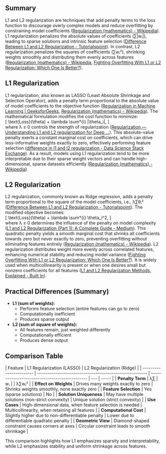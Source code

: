 ## Summary

L1 and L2 regularization are techniques that add penalty terms to the loss function to discourage overly complex models and reduce overfitting by constraining model coefficients ([Regularization (mathematics) - Wikipedia](https://en.wikipedia.org/wiki/Regularization_%28mathematics%29?utm_source=chatgpt.com)). L1 regularization penalizes the absolute values of coefficients (∑|wᵢ|), leading to sparse solutions and intrinsic feature selection ([Difference Between L1 and L2 Regularization - Tutorialspoint](https://www.tutorialspoint.com/difference-between-l1-and-l2-regularization?utm_source=chatgpt.com)). In contrast, L2 regularization penalizes the squares of coefficients (∑wᵢ²), shrinking weights smoothly and distributing them evenly across features ([Regularization (mathematics) - Wikipedia](https://en.wikipedia.org/wiki/Regularization_%28mathematics%29?utm_source=chatgpt.com), [Fighting Overfitting With L1 or L2 Regularization: Which One Is Better?](https://neptune.ai/blog/fighting-overfitting-with-l1-or-l2-regularization?utm_source=chatgpt.com)).

## L1 Regularization

L1 regularization, also known as LASSO (Least Absolute Shrinkage and Selection Operator), adds a penalty term proportional to the absolute value of model coefficients to the objective function ([Regularization in Machine Learning | GeeksforGeeks](https://www.geeksforgeeks.org/regularization-in-machine-learning/?utm_source=chatgpt.com), [Regularization (mathematics) - Wikipedia](https://en.wikipedia.org/wiki/Regularization_%28mathematics%29?utm_source=chatgpt.com)). The mathematical formulation modifies the cost function to minimize:  
\[
\text{Loss}(\theta) + \lambda \sum*{i} |\theta_i|,
\]  
where λ ≥ 0 controls the strength of regularization ([Regularization — Understanding L1 and L2 regularization for Deep ...](https://medium.com/analytics-vidhya/regularization-understanding-l1-and-l2-regularization-for-deep-learning-a7b9e4a409bf?utm_source=chatgpt.com)). This absolute-value penalty exerts a constant marginal cost on coefficients, which can drive less-informative weights exactly to zero, effectively performing feature selection ([difference in l1 and l2 regularization - Data Science Stack Exchange](https://datascience.stackexchange.com/questions/74341/difference-in-l1-and-l2-regularization?utm_source=chatgpt.com)). As a result, models using L1 regularization tend to be more interpretable due to their sparse weight vectors and can handle high-dimensional, sparse datasets efficiently ([Regularization (mathematics) - Wikipedia](https://en.wikipedia.org/wiki/Regularization*%28mathematics%29?utm_source=chatgpt.com)).

## L2 Regularization

L2 regularization, commonly known as Ridge regression, adds a penalty term proportional to the square of the model coefficients, i.e., λ∑θᵢ² ([Difference Between L1 and L2 Regularization - Tutorialspoint](https://www.tutorialspoint.com/difference-between-l1-and-l2-regularization?utm_source=chatgpt.com)). The modified objective becomes:  
\[
\text{Loss}(\theta) + \lambda \sum*{i} \theta_i^2,
\]  
where λ ≥ 0 determines the influence of the penalty on model complexity ([L1 and L2 Regularization (Part 1): A Complete Guide - Medium](https://medium.com/%40alejandro.itoaramendia/l1-and-l2-regularization-part-1-a-complete-guide-51cf45bb4ade?utm_source=chatgpt.com)). This quadratic penalty yields a smooth marginal cost that shrinks all coefficients towards zero but never exactly to zero, preventing overfitting without eliminating features entirely ([Regularization (mathematics) - Wikipedia](https://en.wikipedia.org/wiki/Regularization*%28mathematics%29?utm_source=chatgpt.com)). L2 regularization distributes weight more evenly across correlated features, enhancing numerical stability and reducing model variance ([Fighting Overfitting With L1 or L2 Regularization: Which One Is Better?](https://neptune.ai/blog/fighting-overfitting-with-l1-or-l2-regularization?utm_source=chatgpt.com)). It is widely used when multicollinearity is present or when one desires small but nonzero coefficients for all features ([L1 and L2 Regularization Methods, Explained - Built In](https://builtin.com/data-science/l2-regularization?utm_source=chatgpt.com)).

## Practical Differences (Summary)

- **L1 (sum of weights):**
  - Performs feature selection (entire features can go to zero)
  - Computationally inefficient
  - Produces sparse output
- **L2 (sum of square of weights):**
  - All features remain, just weighted differently
  - Computationally efficient
  - Produces dense output

## Comparison Table

| Feature                 | L1 Regularization (LASSO)                               | L2 Regularization (Ridge)                      |
| ----------------------- | ------------------------------------------------------- | ---------------------------------------------- | --- | ----- |
| **Penalty Term**        | λ∑                                                      | wᵢ                                             |     | λ∑wᵢ² |
| **Effect on Weights**   | Drives many weights exactly to zero                     | Shrinks weights smoothly, none exactly zero    |
| **Feature Selection**   | Yes (sparse solutions)                                  | No                                             |
| **Solution Uniqueness** | May have multiple solutions (non-strict convexity)      | Unique solution (strict convexity)             |
| **Use Cases**           | High-dimensional data, when feature selection is needed | Multicollinearity, when retaining all features |
| **Computational Cost**  | Slightly higher due to non-differentiable penalty       | Lower due to differentiable quadratic penalty  |
| **Geometric View**      | Diamond-shaped constraint causes corners at axes        | Circular constraint leads to smooth shrinkage  |

This comparison highlights how L1 emphasizes sparsity and interpretability, while L2 emphasizes stability and uniform shrinkage across features.
